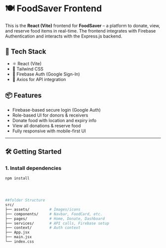 # 🍽️ FoodSaver Frontend

This is the **React (Vite)** frontend for **FoodSaver** – a platform to donate, view, and reserve food items in real-time. The frontend integrates with Firebase Authentication and interacts with the Express.js backend.

## 🚀 Tech Stack

- ⚛️ React (Vite)
- 💨 Tailwind CSS
- 🔐 Firebase Auth (Google Sign-In)
- 🔗 Axios for API integration

## 📦 Features

- Firebase-based secure login (Google Auth)
- Role-based UI for donors & receivers
- Donate food with location and expiry info
- View all donations & reserve food
- Fully responsive with mobile-first UI

---

## 🛠️ Getting Started

### 1. Install dependencies

```bash
npm install




##folder Structure
src/
├── assets/         # Images/icons
├── components/     # Navbar, FoodCard, etc.
├── pages/          # Home, Donate, Dashboard
├── services/       # API calls, Firebase setup
├── context/        # Auth context
├── App.jsx
├── main.jsx
└── index.css
